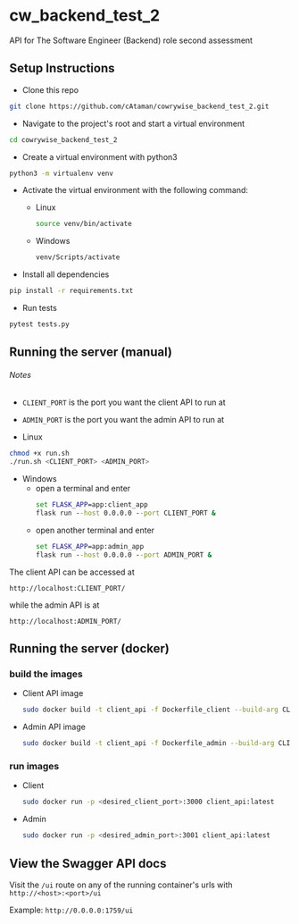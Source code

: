 # cw_backend_test_2
API for The Software Engineer (Backend) role second assessment


## Setup Instructions

- Clone this repo
```bash
git clone https://github.com/cAtaman/cowrywise_backend_test_2.git
```

- Navigate to the project's root and start a virtual environment 
```bash
cd cowrywise_backend_test_2
```

- Create a virtual environment with python3
```bash
python3 -m virtualenv venv
```

- Activate the virtual environment with the following command:

  - Linux 
    ```bash
    source venv/bin/activate
    ```

  - Windows
    ```cmd
    venv/Scripts/activate
    ```


- Install all dependencies
```bash
pip install -r requirements.txt
```

- Run tests
```bash
pytest tests.py
```

## Running the server (manual)
###### Notes 
  - `CLIENT_PORT` is the port you want the client API to run at
  - `ADMIN_PORT` is the port you want the admin API to run at

  - Linux
```bash
chmod +x run.sh
./run.sh <CLIENT_PORT> <ADMIN_PORT>
```

- Windows
  - open a terminal and enter
    ```cmd
    set FLASK_APP=app:client_app
    flask run --host 0.0.0.0 --port CLIENT_PORT &
    ```
  - open another terminal and enter
    ```cmd
    set FLASK_APP=app:admin_app
    flask run --host 0.0.0.0 --port ADMIN_PORT &
    ```

The client API can be accessed at
```
http://localhost:CLIENT_PORT/
```

while the admin API is at 
```
http://localhost:ADMIN_PORT/
``` 

## Running the server (docker)
### build the images
  - Client API image
    ```bash
    sudo docker build -t client_api -f Dockerfile_client --build-arg CLIENT_HOST=<desired_client_host> --build-arg CLIENT_PORT=<desired_client_port> --build-arg ADMIN_HOST=<desired_admin_host> --build-arg ADMIN_PORT=<desired_admin_port> --build-arg SECRET_KEY=<your_secret_key> .
    ```
  - Admin API image
    ```bash
    sudo docker build -t client_api -f Dockerfile_admin --build-arg CLIENT_HOST=<desired_client_host> --build-arg CLIENT_PORT=<desired_client_port> --build-arg ADMIN_HOST=<desired_admin_host> --build-arg ADMIN_PORT=<desired_admin_port> --build-arg SECRET_KEY=<your_secret_key> .
    ```

### run images
  - Client 
    ```bash
    sudo docker run -p <desired_client_port>:3000 client_api:latest
    ```
  - Admin 
    ```bash
    sudo docker run -p <desired_admin_port>:3001 client_api:latest
    ```

## View the Swagger API docs
  Visit the `/ui` route on any of the running container's urls with `http://<host>:<port>/ui`
  
  Example: `http://0.0.0.0:1759/ui`
